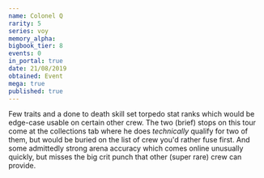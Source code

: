 ```yaml
---
name: Colonel Q
rarity: 5
series: voy
memory_alpha:
bigbook_tier: 8
events: 0
in_portal: true
date: 21/08/2019
obtained: Event
mega: true
published: true
---
```


Few traits and a done to death skill set torpedo stat ranks which would be edge-case usable on certain other crew. The two (brief) stops on this tour come at the collections tab where he does *technically* qualify for two of them, but would be buried on the list of crew you'd rather fuse first. And some admittedly strong arena accuracy which comes online unusually quickly, but misses the big crit punch that other (super rare) crew can provide.
